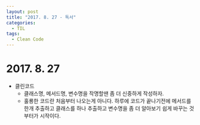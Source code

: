 ```yaml
---
layout: post
title: "2017. 8. 27 - 독서"
categories:
  - TIL
tags:
  - Clean Code
---
```

# 2017. 8. 27
* 클린코드
  * 클래스명, 메서드명, 변수명을 작명할땐 좀 더 신중하게 작성하자.
  * 훌룡한 코드란 처음부터 나오는게 아니다. 하루에 코드가 끝나기전에 메서드를 한개 추출하고 클래스를 하나 추출하고 변수명을 좀 더 알아보기 쉽게 바꾸는 것부터가 시작이다.
